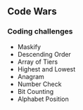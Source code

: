 ## Code Wars
### Coding challenges

* Maskify
* Descending Order
* Array of Tiers
* Highest and Lowest
* Anagram
* Number Check
* Bit Counting
* Alphabet Position 
